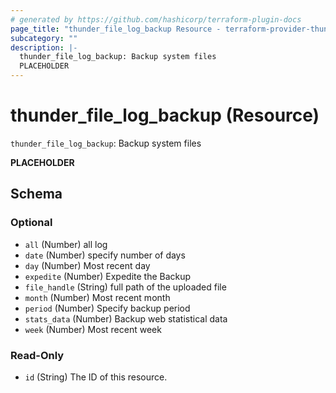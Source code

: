 ```yaml
---
# generated by https://github.com/hashicorp/terraform-plugin-docs
page_title: "thunder_file_log_backup Resource - terraform-provider-thunder"
subcategory: ""
description: |-
  thunder_file_log_backup: Backup system files
  PLACEHOLDER
---
```


# thunder_file_log_backup (Resource)

`thunder_file_log_backup`: Backup system files

__PLACEHOLDER__



<!-- schema generated by tfplugindocs -->
## Schema

### Optional

- `all` (Number) all log
- `date` (Number) specify number of days
- `day` (Number) Most recent day
- `expedite` (Number) Expedite the Backup
- `file_handle` (String) full path of the uploaded file
- `month` (Number) Most recent month
- `period` (Number) Specify backup period
- `stats_data` (Number) Backup web statistical data
- `week` (Number) Most recent week

### Read-Only

- `id` (String) The ID of this resource.


